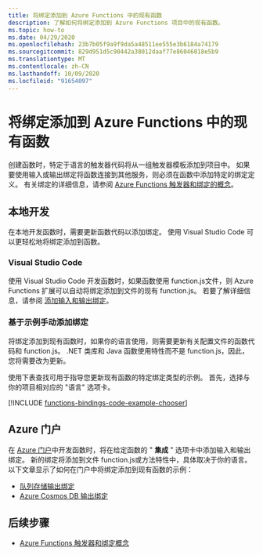 ```yaml
---
title: 将绑定添加到 Azure Functions 中的现有函数
description: 了解如何将绑定添加到 Azure Functions 项目中的现有函数。
ms.topic: how-to
ms.date: 04/29/2020
ms.openlocfilehash: 23b7b05f9a9f9da5a48511ee555e3b6184a74179
ms.sourcegitcommit: 829d951d5c90442a38012daaf77e86046018e5b9
ms.translationtype: MT
ms.contentlocale: zh-CN
ms.lasthandoff: 10/09/2020
ms.locfileid: "91654097"
---
```

# <a name="add-bindings-to-an-existing-function-in-azure-functions"></a>将绑定添加到 Azure Functions 中的现有函数

创建函数时，特定于语言的触发器代码将从一组触发器模板添加到项目中。 如果要使用输入或输出绑定将函数连接到其他服务，则必须在函数中添加特定的绑定定义。 有关绑定的详细信息，请参阅 [Azure Functions 触发器和绑定的概念](functions-triggers-bindings.md)。

## <a name="local-development"></a>本地开发       

在本地开发函数时，需要更新函数代码以添加绑定。 使用 Visual Studio Code 可以更轻松地将绑定添加到函数。  

### <a name="visual-studio-code"></a>Visual Studio Code

使用 Visual Studio Code 开发函数时，如果函数使用 function.js文件，则 Azure Functions 扩展可以自动将绑定添加到文件的现有 function.js。 若要了解详细信息，请参阅 [添加输入和输出绑定](functions-develop-vs-code.md#add-input-and-output-bindings)。   

### <a name="manually-add-bindings-based-on-examples"></a>基于示例手动添加绑定

将绑定添加到现有函数时，如果你的语言使用，则需要更新有关配置文件的函数代码和 function.js。 .NET 类库和 Java 函数使用特性而不是 function.js，因此，您将需要改为更新。

使用下表查找可用于指导您更新现有函数的特定绑定类型的示例。 首先，选择与你的项目相对应的 "语言" 选项卡。 

[!INCLUDE [functions-bindings-code-example-chooser](../../includes/functions-bindings-code-example-chooser.md)]

## <a name="azure-portal"></a>Azure 门户

在 [Azure 门户](https://portal.azure.com)中开发函数时，将在给定函数的 " **集成** " 选项卡中添加输入和输出绑定。 新的绑定将添加到文件 function.js或方法特性中，具体取决于你的语言。 以下文章显示了如何在门户中将绑定添加到现有函数的示例：

+ [队列存储输出绑定](functions-integrate-storage-queue-output-binding.md)
+ [Azure Cosmos DB 输出绑定](functions-integrate-store-unstructured-data-cosmosdb.md)

## <a name="next-steps"></a>后续步骤

+ [Azure Functions 触发器和绑定概念](functions-triggers-bindings.md)
